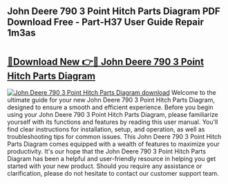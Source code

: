 ## John Deere 790 3 Point Hitch Parts Diagram PDF Download Free - Part-H37 User Guide Repair 1m3as

# <h2><a href="http://dfkqrnn.blite.top/?on=John+Deere+790+3+Point+Hitch+Parts+Diagram">🔗Download New 👉🔴 John Deere 790 3 Point Hitch Parts Diagram</a></h2>

[![John Deere 790 3 Point Hitch Parts Diagram download](https://i.imgur.com/lujVjoI.png)](http://dfkqrnn.blite.top/?on=John+Deere+790+3+Point+Hitch+Parts+Diagram)
Welcome to the ultimate guide for your new John Deere 790 3 Point Hitch Parts Diagram, designed to ensure a smooth and efficient experience. Before you begin using your John Deere 790 3 Point Hitch Parts Diagram, please familiarize yourself with its functions and features by reading this user manual. You'll find clear instructions for installation, setup, and operation, as well as troubleshooting tips for common issues. This John Deere 790 3 Point Hitch Parts Diagram comes equipped with a wealth of features to maximize your productivity. It's our hope that the John Deere 790 3 Point Hitch Parts Diagram has been a helpful and user-friendly resource in helping you get started with your new product. Should you require any assistance or clarification, please do not hesitate to contact our customer support team.
